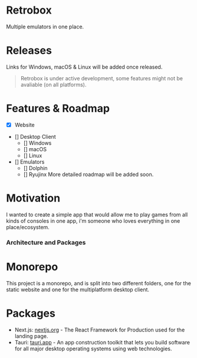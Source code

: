 # Retrobox
Multiple emulators in one place.

# Releases
Links for Windows, macOS & Linux will be added once released.
> Retrobox is under active development, some features might not be avaliable (on all platforms).

# Features & Roadmap
- [x] Website
- [] Desktop Client
  - [] Windows
  - [] macOS
  - [] Linux
- [] Emulators
    - [] Dolphin
    - [] Ryujinx
More detailed roadmap will be added soon.

# Motivation
I wanted to create a simple app that would allow me to play games from all kinds of consoles in one app, i'm someone who loves everything in one place/ecosystem.

### Architecture and Packages

# Monorepo
This project is a monorepo, and is split into two different folders, one for the static website and one for the multiplatform desktop client.

# Packages
- Next.js: [nextjs.org](https://nextjs.org) - The React Framework for Production used for the landing page.
- Tauri: [tauri.app](https://tauri.app) - An app construction toolkit that lets you build software for all major desktop operating systems using web technologies.
